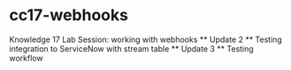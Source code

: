 # cc17-webhooks
Knowledge 17 Lab 
Session: working with webhooks
** Update 2 **
Testing integration to ServiceNow with stream table
** Update 3 **
Testing workflow
